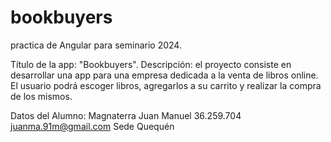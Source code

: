 # bookbuyers
practica de Angular para seminario 2024.

Título de la app: "Bookbuyers".
Descripción: el proyecto consiste en desarrollar una app para una empresa dedicada a la venta de libros online. El usuario podrá escoger libros, agregarlos a su carrito y realizar la compra de los mismos.

Datos del Alumno:
Magnaterra Juan Manuel
36.259.704
juanma.91m@gmail.com
Sede Quequén
